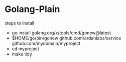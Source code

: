 # Golang-Plain

steps to install
* go install golang.org/x/tools/cmd/gonew@latest
* $HOME/go/bin/gonew github.com/ardanlabs/service github.com/mydomain/myproject
* cd myproject
* make tidy
